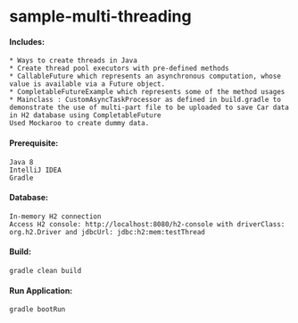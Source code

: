 # sample-multi-threading

#### Includes:

````
* Ways to create threads in Java
* Create thread pool executors with pre-defined methods
* CallableFuture which represents an asynchronous computation, whose value is available via a Future object.
* CompletableFutureExample which represents some of the method usages
* Mainclass : CustomAsyncTaskProcessor as defined in build.gradle to demonstrate the use of multi-part file to be uploaded to save Car data in H2 database using CompletableFuture
Used Mockaroo to create dummy data.
````

#### Prerequisite:

````
Java 8
IntelliJ IDEA
Gradle
````

#### Database:

````
In-memory H2 connection
Access H2 console: http://localhost:8080/h2-console with driverClass: org.h2.Driver and jdbcUrl: jdbc:h2:mem:testThread
````

#### Build:

````
gradle clean build
````

#### Run Application:

````
gradle bootRun
````